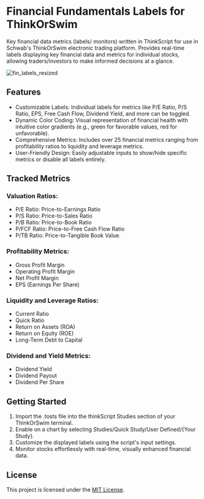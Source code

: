 # Financial Fundamentals Labels for ThinkOrSwim
Key financial data metrics (labels/ monitors) written in ThinkScript for use in Schwab's ThinkOrSwim electronic trading platform. Provides real-time labels displaying key financial data and metrics for individual stocks, allowing traders/investors to make informed decisions at a glance.

![fin_labels_resized](https://github.com/user-attachments/assets/6fdb12d2-8f96-40e5-9f32-d202392dd60c)

## Features
 - Customizable Labels: Individual labels for metrics like P/E Ratio, P/S Ratio, EPS, Free Cash Flow, Dividend Yield, and more can be toggled.
 - Dynamic Color Coding: Visual representation of financial health with intuitive color gradients (e.g., green for favorable values, red for unfavorable).
 - Comprehensive Metrics: Includes over 25 financial metrics ranging from profitability ratios to liquidity and leverage metrics.
 - User-Friendly Design: Easily adjustable inputs to show/hide specific metrics or disable all labels entirely.

## Tracked Metrics 
### Valuation Ratios:
 - P/E Ratio: Price-to-Earnings Ratio
 - P/S Ratio: Price-to-Sales Ratio
 - P/B Ratio: Price-to-Book Ratio
 - P/FCF Ratio: Price-to-Free Cash Flow Ratio
 - P/TB Ratio: Price-to-Tangible Book Value.
### Profitability Metrics:
 - Gross Profit Margin
 - Operating Profit Margin
 - Net Profit Margin
 - EPS (Earnings Per Share)
### Liquidity and Leverage Ratios:
 - Current Ratio
 - Quick Ratio
 - Return on Assets (ROA)
 - Return on Equity (ROE)
 - Long-Term Debt to Capital
### Dividend and Yield Metrics:
 - Dividend Yield
 - Dividend Payout
 - Dividend Per Share

## Getting Started
1. Import the .tosts file into the thinkScript Studies section of your ThinkOrSwim terminal.
2. Enable on a chart by selecting Studies/Quick Study/User Defined/{Your Study}.
3. Customize the displayed labels using the script's input settings.
4. Monitor stocks effortlessly with real-time, visually enhanced financial data.

## License
This project is licensed under the [MIT License](LICENSE).
